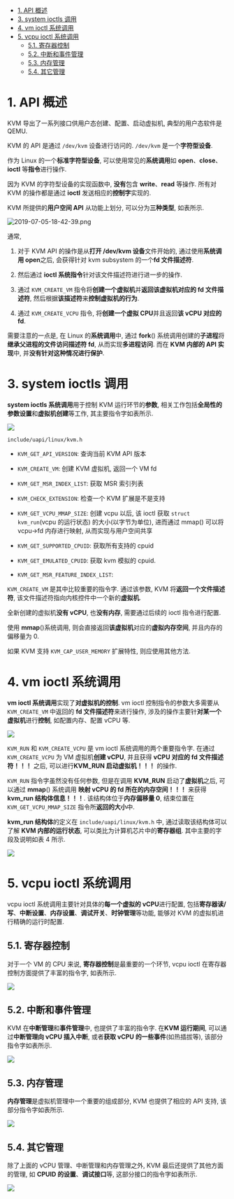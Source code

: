 
<!-- @import "[TOC]" {cmd="toc" depthFrom=1 depthTo=6 orderedList=false} -->

<!-- code_chunk_output -->

- [1. API 概述](#1-api-概述)
- [3. system ioctls 调用](#3-system-ioctls-调用)
- [4. vm ioctl 系统调用](#4-vm-ioctl-系统调用)
- [5. vcpu ioctl 系统调用](#5-vcpu-ioctl-系统调用)
  - [5.1. 寄存器控制](#51-寄存器控制)
  - [5.2. 中断和事件管理](#52-中断和事件管理)
  - [5.3. 内存管理](#53-内存管理)
  - [5.4. 其它管理](#54-其它管理)

<!-- /code_chunk_output -->

# 1. API 概述

KVM 导出了一系列接口供用户态创建、配置、启动虚拟机, 典型的用户态软件是 QEMU.

KVM 的 API 是通过 `/dev/kvm` 设备进行访问的. `/dev/kvm` 是一个**字符型设备**.

作为 Linux 的一个**标准字符型设备**, 可以使用常见的**系统调用**如 **open**、**close**、**ioctl** 等**指令**进行操作.

因为 KVM 的字符型设备的实现函数中, **没有**包含 **write**、**read** 等操作. 所有对 KVM 的操作都是通过 **ioctl** 发送相应的**控制字**实现的.

KVM 所提供的**用户空间 API** 从功能上划分, 可以分为**三种类型**, 如表所示.

![2019-07-05-18-42-39.png](./images/2019-07-05-18-42-39.png)

通常,

1) 对于 KVM API 的操作是从**打开 /dev/kvm 设备**文件开始的, 通过使用**系统调用 open**之后, 会获得针对 kvm subsystem 的一个**fd 文件描述符**.

2) 然后通过 **ioctl 系统指令**针对该文件描述符进行进一步的操作.

3) 通过 `KVM_CREATE_VM` 指令将**创建一个虚拟机**并**返回该虚拟机对应的 fd 文件描述符**, 然后根据**该描述符**来**控制虚拟机的行为**.

4) 通过 `KVM_CREATE_VCPU` 指令, 将**创建一个虚拟 CPU**并且返回**该 vCPU 对应的 fd**.

需要注意的一点是, 在 Linux 的**系统调用**中, 通过 **fork**() 系统调用创建的**子进程**将**继承父进程的文件访问描述符 fd**, 从而实现**多进程访问**. 而在 **KVM 内部的 API 实现**中, 并**没有针对这种情况进行保护**.

# 3. system ioctls 调用

**system ioctls 系统调用**用于控制 KVM 运行环节的**参数**, 相关工作包括**全局性的参数设置**和**虚拟机创建**等工作, 其主要指令字如表所示.

![](./images/2019-07-05-18-44-42.png)

`include/uapi/linux/kvm.h`

* `KVM_GET_API_VERSION`: 查询当前 KVM API 版本

* `KVM_CREATE_VM`: 创建 KVM 虚拟机, 返回一个 VM fd

* `KVM_GET_MSR_INDEX_LIST`: 获取 MSR 索引列表

* `KVM_CHECK_EXTENSION`: 检查一个 KVM 扩展是不是支持

* `KVM_GET_VCPU_MMAP_SIZE`: 创建 vcpu 以后, 该 ioctl 获取 `struct kvm_run`(vcpu 的运行状态) 的大小(以字节为单位), 进而通过 mmap() 可以将 vcpu->fd 内存进行映射, 从而实现与用户空间共享

* `KVM_GET_SUPPORTED_CPUID`: 获取所有支持的 cpuid

* `KVM_GET_EMULATED_CPUID`: 获取 kvm 模拟的 cpuid.

* `KVM_GET_MSR_FEATURE_INDEX_LIST`: 

`KVM_CREATE_VM` 是其中比较重要的指令字. 通过该参数, KVM 将**返回一个文件描述符**, 该文件描述符指向内核控件中一个新的**虚拟机**.

全新创建的虚拟机**没有 vCPU**, 也**没有内存**, 需要通过后续的 ioctl 指令进行配置.

使用 **mmap**()系统调用, 则会直接返回**该虚拟机**对应的**虚拟内存空间**, 并且内存的偏移量为 0.

如果 KVM 支持 `KVM_CAP_USER_MEMORY` 扩展特性, 则应使用其他方法.

# 4. vm ioctl 系统调用

**vm ioctl 系统调用**实现了**对虚拟机的控制**. vm ioctl 控制指令的参数大多需要从 `KVM_CREATE_VM` 中返回的 **fd 文件描述符**来进行操作, 涉及的操作主要针**对某一个虚拟机**进行**控制**, 如配置内存、配置 vCPU 等.

![](./images/2019-07-05-18-45-49.png)

`KVM_RUN` 和 `KVM_CREATE_VCPU` 是 vm ioctl 系统调用的两个重要指令字. 在通过 `KVM_CREATE_VCPU` 为 VM 虚拟机**创建 vCPU**, 并且获得 **vCPU 对应的 fd 文件描述符！！！** 之后, 可以进行**KVM\_RUN 启动虚拟机！！！** 的操作.

`KVM_RUN` 指令字虽然没有任何参数, 但是在调用 **KVM_RUN** 启动了**虚拟机**之后, 可以通过 **mmap**() 系统调用 **映射 vCPU 的 fd 所在的内存空间！！！** 来获得 **kvm\_run 结构体信息！！！**. 该结构体位于**内存偏移量 0**, 结束位置在 `KVM_GET_VCPU_MMAP_SIZE` 指令所**返回的大小**中.

**kvm_run 结构体**的定义在 `include/uapi/linux/kvm.h` 中, 通过读取该结构体可以了解 **KVM 内部的运行状态**, 可以类比为计算机芯片中的**寄存器组**. 其中主要的字段及说明如表 4 所示.

![](./images/2019-07-05-18-46-50.png)

# 5. vcpu ioctl 系统调用

vcpu ioctl 系统调用主要针对具体的**每一个虚拟的 vCPU**进行配置, 包括**寄存器读/写**、**中断设置**、**内存设置**、**调试开关**、**时钟管理**等功能, 能够对 KVM 的虚拟机进行精确的运行时配置.

## 5.1. 寄存器控制

对于一个 VM 的 CPU 来说, **寄存器控制**是最重要的一个环节, vcpu ioctl 在寄存器控制方面提供了丰富的指令字, 如表所示.

![](./images/2019-07-05-20-47-33.png)

## 5.2. 中断和事件管理

KVM 在**中断管理**和**事件管理**中, 也提供了丰富的指令字. 在**KVM 运行期间**, 可以通过**中断管理向 vCPU 插入中断**, 或者**获取 vCPU 的一些事件**(如热插拔等), 该部分指令字如表所示.

![](./images/2019-07-05-20-47-48.png)

## 5.3. 内存管理

**内存管理**是虚拟机管理中一个重要的组成部分, KVM 也提供了相应的 API 支持, 该部分指令字如表所示.

![](./images/2019-07-05-20-48-17.png)

## 5.4. 其它管理

除了上面的 vCPU 管理、中断管理和内存管理之外, KVM 最后还提供了其他方面的管理, 如 **CPUID 的设置**、**调试接口**等, 这部分接口的指令字如表所示.

![](./images/2019-07-05-20-48-54.png)